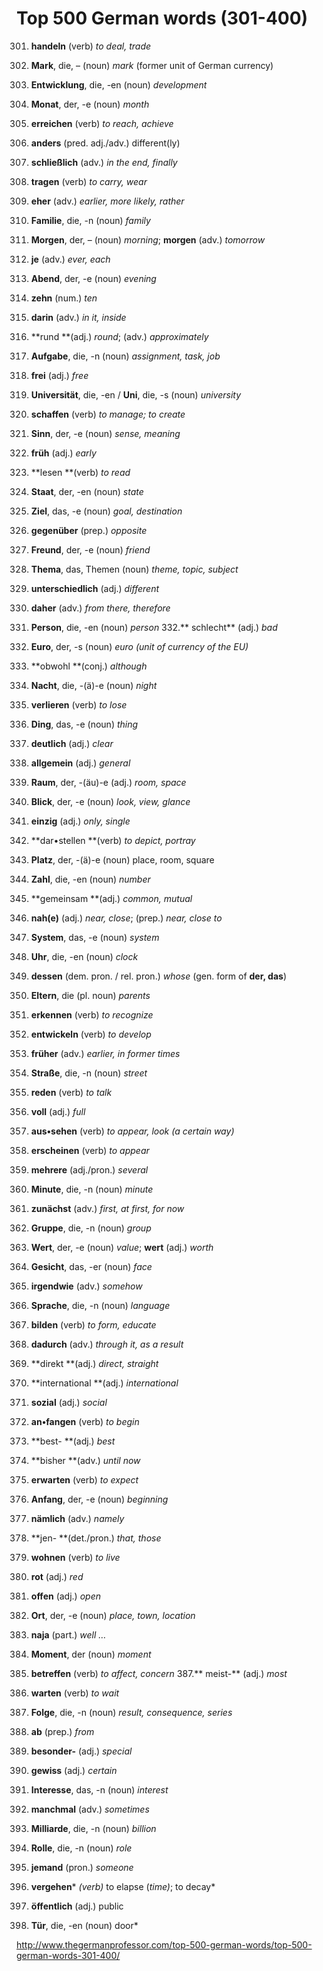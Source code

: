 # Top 500 German words (301-400)



301. **handeln** (verb) *to deal, trade*
302. **Mark**, die, – (noun) *mark* (former unit of German currency)
303. **Entwicklung**, die, -en (noun) *development*
304. **Monat**, der, -e (noun) *month*
305. **erreichen** (verb) *to reach, achieve*
306. **anders** (pred. adj./adv.) different(ly)
307. **schließlich** (adv.) *in the end, finally*
308. **tragen** (verb) *to carry, wear*
309. **eher** (adv.) *earlier, more likely, rather*
310. **Familie**, die, -n (noun) *family*
311. **Morgen**, der, – (noun) *morning*; **morgen** (adv.) *tomorrow*
312. **je** (adv.) *ever, each*
313. **Abend**, der, -e (noun) *evening*
314. **zehn** (num.) *ten*
315. **darin** (adv.) *in it, inside*
316. **rund **(adj.) *round*; (adv.) *approximately*
317. **Aufgabe**, die, -n (noun) *assignment, task, job*
318. **frei** (adj.) *free*
319. **Universität**, die, -en / **Uni**, die, -s (noun) *university*
320. **schaffen** (verb) *to manage; to create*
321. **Sinn**, der, -e (noun) *sense, meaning*
322. **früh** (adj.) *early*
323. **lesen **(verb) *to read*
324. **Staat**, der, -en (noun) *state*
325. **Ziel**, das, -e (noun) *goal, destination*
326. **gegenüber** (prep.) *opposite*
327. **Freund**, der, -e (noun) *friend*
328. **Thema**, das, Themen (noun) *theme, topic, subject*
329. **unterschiedlich** (adj.) *different*
330. **daher** (adv.) *from there, therefore*
331. **Person**, die, -en (noun) *person*
332.** schlecht** (adj.) *bad*
333. **Euro**, der, -s (noun) *euro (unit of currency of the EU)*
334. **obwohl **(conj.) *although*
335. **Nacht**, die, -(ä)-e (noun) *night*
336. **verlieren** (verb) *to lose*
337. **Ding**, das, -e (noun) *thing*
338. **deutlich** (adj.) *clear*
339. **allgemein** (adj.) *general*
340. **Raum**, der, -(äu)-e (adj.) *room, space*
341. **Blick**, der, -e (noun) *look, view, glance*
342. **einzig** (adj.) *only, single*
343. **dar•stellen **(verb) *to depict, portray*
344. **Platz**, der, -(ä)-e (noun) place, room, square
345. **Zahl**, die, -en (noun) *number*
346. **gemeinsam **(adj.) *common, mutual*
347. **nah(e)** (adj.) *near, close*; (prep.) *near, close to*
348. **System**, das, -e (noun) *system*
349. **Uhr**, die, -en (noun) *clock*
350. **dessen** (dem. pron. / rel. pron.) *whose* (gen. form of **der, das**)
351. **Eltern**, die (pl. noun) *parents*
352. **erkennen** (verb) *to recognize*
353. **entwickeln** (verb) *to develop*
354. **früher** (adv.) *earlier, in former times*
355. **Straße**, die, -n (noun) *street*
356. **reden** (verb) *to talk*
357. **voll** (adj.) *full*
358. **aus•sehen** (verb) *to appear, look (a certain way)*
359. **erscheinen** (verb) *to appear*
360. **mehrere** (adj./pron.) *several*
361. **Minute**, die, -n (noun) *minute*
362. **zunächst** (adv.) *first, at first, for now*
363. **Gruppe**, die, -n (noun) *group*
364. **Wert**, der, -e (noun) *value*; **wert** (adj.) *worth*
365. **Gesicht**, das, -er (noun) *face*
366. **irgendwie** (adv.) *somehow*
367. **Sprache**, die, -n (noun) *language*
368. **bilden** (verb) *to form, educate*
369. **dadurch** (adv.) *through it, as a result*
370. **direkt **(adj.) *direct, straight*
371. **international **(adj.) *international*
372. **sozial** (adj.) *social*
373. **an•fangen** (verb) *to begin*
374. **best- **(adj.) *best*
375. **bisher **(adv.) *until now*
376. **erwarten** (verb) *to expect*
377. **Anfang**, der, -e (noun) *beginning*
378. **nämlich** (adv.) *namely*
379. **jen- **(det./pron.) *that, those*
380. **wohnen** (verb) *to live*
381. **rot** (adj.) *red*
382. **offen** (adj.) *open*
383. **Ort**, der, -e (noun) *place, town, location*
384. **naja** (part.) *well …*
385. **Moment**, der (noun) *moment*
386. **betreffen** (verb) *to affect, concern*
387.** meist-** (adj.) *most*
388. **warten** (verb) *to wait*
389. **Folge**, die, -n (noun) *result, consequence, series*
390. **ab** (prep.) *from*
391. **besonder-** (adj.) *special*
392. **gewiss** (adj.) *certain*
393. **Interesse**, das, -n (noun) *interest*
394. **manchmal** (adv.) *sometimes*
395. **Milliarde**, die, -n (noun) *billion*
396. **Rolle**, die, -n (noun) *role*

397. **jemand** (pron.) *someone* 
398. **vergehen*** *(verb)* to elapse (*time)*; to decay* 
399. **öffentlich** (adj.) public
400. **Tür**, die, -en (noun) door*

http://www.thegermanprofessor.com/top-500-german-words/top-500-german-words-301-400/